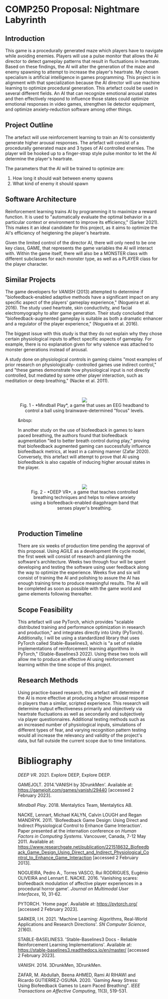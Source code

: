 # COMP250 Proposal: Nightmare Labyrinth

## Introduction
This game is a procedurally generated maze which players have to navigate while avoiding enemies. Players will use a pulse monitor that allows the AI director to detect gameplay patterns that result in fluctuations in heartrate. Based on these findings, the AI will alter the generation of the maze and enemy spawning to attempt to increase the player's heartrate. My chosen specialism is artificial intelligence in games programming. This project is in alignment with that specialization because the AI director will use machine learning to optimize procedural generation. This artefact could be used in several different fields. An AI that can recognize emotional arousal states and then effectively respond to influence those states could optimize emotional responses in video games, strengthen lie detector equipment, and optimize anxiety-reduction software among other things.

## Project Outline

The artefact will use reinforcement learning to train an AI to consistently generate higher arousal responses. The artefact will consist of a procedurally generated maze and 3 types of AI controlled enemies. The player will be hooked up to a finger-strap style pulse monitor to let the AI determine the player's heartrate.

The parameters that the AI will be trained to optimize are:
1. How long it should wait between enemy spawns
2. What kind of enemy it should spawn

## Software Architecture

Reinforcement learning trains AI by programming it to maximize a reward function. It is used to "automatically evaluate the optimal behavior in a particular context or environment to improve its efficiency," (Sarker 2021). This makes it an ideal candidate for this project, as it aims to optimize the AI's efficiency of heigtening  the player's heartrate. 

Given the limited control of the director AI, there will only need to be one key class, GAME, that represents the game variables the AI will interact with. Within the game itself, there will also be a MONSTER class with different subclasses for each monster type, as well as a PLAYER class for the player character.

## Similar Projects

The game developers for *VANISH* (2013) attempted to determine if "biofeedback-enabled adaptive methods have a significant impact on any specific aspect of the players' gameplay experience," (Nogueira et al. 2016).  The study used heartrate, skin conductivity, and facial electromyography to alter game generation. Their study concluded that "biofeedback-augmented gameplay is suitable as both a dramatic enhancer and a regulator of the player experience," (Nogueira et al. 2016).

The biggest issue with this study is that they do not explain why they chose certain physiological inputs to affect specific aspects of gameplay. For example, there is no explanation given for why valence was attached to monster generations instead of arousal.


A study done on physiological controls in gaming claims "most examples of prior research on physiologically-
controlled games use indirect control," and "these games demonstrate how physiological input is not directly controlled, but mediated by some other player interaction, such as meditation or deep breathing," (Nacke et al. 2011).

&nbsp;
<figure>
  <center><img src ="https://media.github.falmouth.ac.uk/user/748/files/73d443a0-2307-49f4-9eca-07f016ff8092"></center>
  <center><figcaption>Fig. 1 - *Mindball Play*, a game that uses an EEG headband to control a ball using brainwave-determined "focus" levels.</figcaption></center>
  
&nbsp:

In another study on the use of biofeedback in games to learn paced breathing, the authors found that biofeedback augmentation "led to better breath control during play," proving that biofeedback augmented gaming can successfully influence biofeedback metrics, at least in a calming manner (Zafar 2020). Conversely, this artefact will attempt to prove that AI using biofeedback is also capable of inducing higher arousal states in the player.
 
&nbsp;
<figure>
  <center><img src ="https://media.github.falmouth.ac.uk/user/748/files/fb89f6b1-958e-4713-b016-30755c738eb5"></center>
  <center><figcaption>Fig. 2 - *DEEP VR*, a game that teaches controlled breathing techniques and helps to relieve anxiety using a biofeedback-enabled diagphragm band
    that senses player's breathing.</figcaption></center>
</figure>

  
&nbsp;
## Production Timeline

There are six weeks of production time pending the approval of this proposal. Using AGILE as a development life cycle model, the first week will consist of research and planning the software's architecture. Weeks two through four will be spent developing and testing the software using user feedback along the way to optimize the experience. Weeks five and six will consist of training the AI and polishing to assure the AI has enough training time to produce meaningful results. The AI will be completed as soon as possible with the game world and game elements following thereafter.

## Scope Feasibility
This artefact will use PyTorch, which provides "scalable distributed training and performance optimization in research and production," and integrates directly into Unity (PyTorch). Additionally, I will be using a standardized library that uses PyTorch called Stable-Baselines3, which is "a set of reliable implementations of reinforcement learning algorithms in PyTorch," (Stable-Baselines3 2022). Using these two tools will allow me to produce an effective AI using reinforcement learning within the time scope of this project.

## Research Methods

Using practice-based research, this artefact will determine if the AI is more effective at producing a higher arousal response in players than a similar, scripted experience. This research will determine output effectiveness primarily and objectively via heartrate fluctuations as well as secondarily and subjectively via player questionnaires. Additional testing methods such as an increased number of physiological inputs, simulations of different types of fear, and varying recognition pattern testing would all increase the relevancy and validity of the project's data, but fall outside the current scope due to time limitations.

# Bibliography

*DEEP VR*. 2021. Explore DEEP, Explore DEEP.

GAMEJOLT. 2014.'VANISH by 3DrunkMen'. Available at: https://gamejolt.com/games/vanish/29440 [accessed 2 February 2023].

*Mindball Play*. 2018. Mentalytics Team, Mentalytics AB.

NACKE, Lennart, Michael KALYN, Calvin LOUGH and Regan MANDRYK. 2011. 'Biofeedback Game Design: Using Direct and Indirect Physiological Control to Enhance Game Interaction'. Paper presented at the internation conference on *Human Factors in Computing Systems*. Vancouver, Canada, 7-12 May 2011. Available at: https://www.researchgate.net/publication/221518632_Biofeedback_Game_Design_Using_Direct_and_Indirect_Physiological_Control_to_Enhance_Game_Interaction [accessed 2 February 2013].

NOGUEIRA, Pedro A., Torres VASCO, Rui RODRIGUES, Eugénio OLIVEIRA and Lennart E. NACKE. 2016. 'Vanishing scares: biofeedback modulation of affective player experiences in a procedural horror game'. *Journal on Multimodal User Interfaces*, 10, 31-62.

PYTORCH. 'Home page'. Available at: https://pytorch.org/ [accessed 2 February 2023].

SARKER, I.H. 2021. 'Machine Learning: Algorithms, Real-World Applications and Research Directions'. *SN Computer Science*, 2(160).

STABLE-BASELINES3. 'Stable-Baselines3 Docs - Reliable Reinforcement Learning Implementations'. Available at: https://stable-baselines3.readthedocs.io/en/master/ [accessed 2 February 2023].

*VANISH*. 2014. 3DrunkMen, 3DrunkMen.

ZAFAR, M. Abdullah, Beena AHMED, Rami Al RIHAWI and Ricardo GUTIERREZ-OSUNA. 2020. 'Gaming Away Stress: Using Biofeedback Games to Learn Paced Breathing". *IEEE Transactions on Affective Computing*, 11(3), 519-531.
